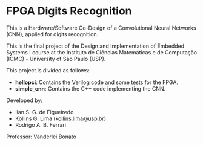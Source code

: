 # FPGA Digits Recognition

This is a Hardware/Software Co-Design of a Convolutional Neural Networks (CNN), applied for digits recognition.

This is the final project of the Design and Implementation of Embedded Systems I course at the Instituto de Ciências Matemáticas e de Computação (ICMC) - University of São Paulo (USP).

This project is divided as follows:
* __hellopci__: Contains the Verilog code and some tests for the FPGA.
* __simple\_cnn__: Contains the C++ code implementing the CNN.

Developed by:
* Ilan S. G. de Figueiredo
* Kollins G. Lima (kollins.lima@usp.br) 
* Rodrigo A. B. Ferrari

Professor: Vanderlei Bonato
